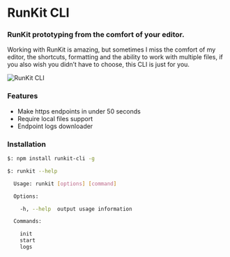 # RunKit CLI
### RunKit prototyping from the comfort of your editor.

Working with RunKit is amazing, but sometimes I miss the comfort of my editor, the shortcuts, formatting and the ability to work with multiple files, if you also wish you didn’t have to choose, this CLI is just for you.

![RunKit CLI](https://im4.ezgif.com/tmp/ezgif-4-c6c95316e2.gif)

### Features
* Make https endpoints in under 50 seconds
* Require local files support
* Endpoint logs downloader

### Installation

```sh
$: npm install runkit-cli -g
```

```sh
$: runkit --help

  Usage: runkit [options] [command]

  Options:

    -h, --help  output usage information

  Commands:

    init
    start
    logs
```
